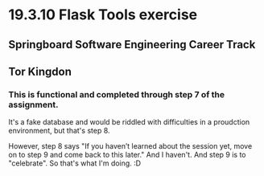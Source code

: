 # 19.3.10 Flask Tools exercise
## Springboard Software Engineering Career Track
## Tor Kingdon

### This is functional and completed through step 7 of the assignment.
It's a fake database and would be riddled with difficulties in a proudction environment, but that's step 8.

However, step 8 says "If you haven’t learned about the session yet, move on to step 9 and come back to this later." And I haven't. And step 9 is to "celebrate". So that's what I'm doing. :D
